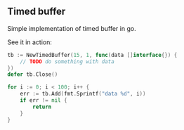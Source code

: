 ## Timed buffer
Simple implementation of timed buffer in go.

See it in action:
```go
tb := NewTimedBuffer(15, 1, func(data []interface{}) {
    // TODO do something with data
})
defer tb.Close()

for i := 0; i < 100; i++ {
    err := tb.Add(fmt.Sprintf("data %d", i))
    if err != nil {
    	return
    }   
}
```
